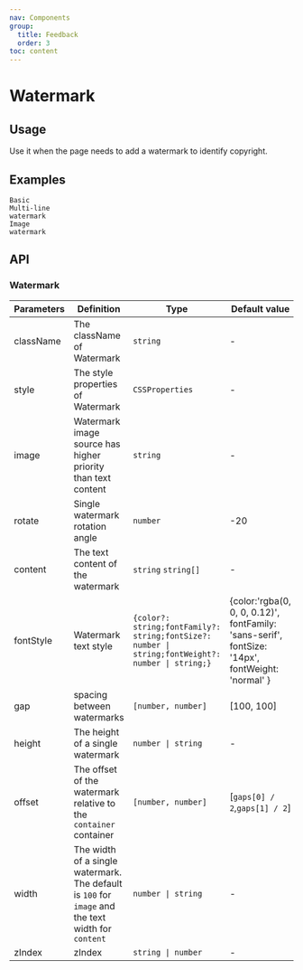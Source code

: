 ```yaml
---
nav: Components
group:
  title: Feedback
  order: 3
toc: content
---
```


# Watermark

## Usage

Use it when the page needs to add a watermark to identify copyright.

## Examples

<code src="../../packages/ui/examples/watermark/basic.tsx">Basic</code>  
<code src="../../packages/ui/examples/watermark/contents.tsx" description="Use `content` to set a string array to specify multi-line text watermark content.">Multi-line watermark</code>  
<code src="../../packages/ui/examples/watermark/image.tsx" description="Specify the image address via `image`. To ensure that the image is high definition and not stretched, set the width and height, and upload at least twice the width and height of the logo image address.">Image watermark</code>

## API

### Watermark

| **Parameters** | **Definition** | **Type** | **Default value** |
| --- | --- | --- | --- |
| className | The className of Watermark | `string` | - |
| style | The style properties of Watermark | `CSSProperties` | - |
| image | Watermark image source has higher priority than text content | `string` | - |
| rotate | Single watermark rotation angle | `number` | -20 |
| content | The text content of the watermark | `string` `string[]` | - |
| fontStyle | Watermark text style | `{color?: string;fontFamily?: string;fontSize?: number \| string;fontWeight?: number \| string;}` | {color:'rgba(0, 0, 0, 0.12)', fontFamily: 'sans-serif', fontSize: '14px', fontWeight: 'normal' } |
| gap | spacing between watermarks | `[number, number]` | [100, 100] |
| height | The height of a single watermark | `number \| string` | - |
| offset | The offset of the watermark relative to the `container` container | `[number, number]` | [`gaps[0] / 2`,`gaps[1] / 2`] |
| width | The width of a single watermark. The default is `100` for `image` and the text width for `content` | `number \| string` | - |
| zIndex | zIndex | `string \| number` | - |
